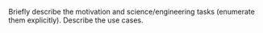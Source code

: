 Briefly describe the motivation and science/engineering tasks (enumerate them explicitly).  Describe the use cases.
